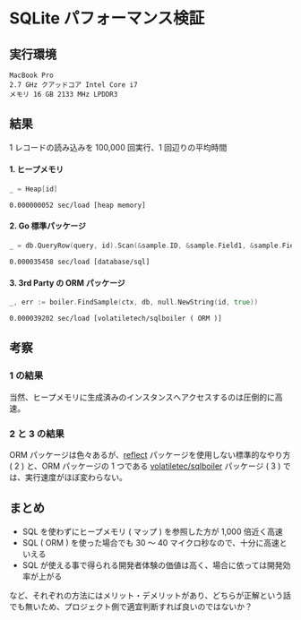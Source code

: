 # SQLite パフォーマンス検証

## 実行環境

```
MacBook Pro
2.7 GHz クアッドコア Intel Core i7
メモリ 16 GB 2133 MHz LPDDR3
```

## 結果

1 レコードの読み込みを 100,000 回実行、1 回辺りの平均時間

#### 1. ヒープメモリ

```go
_ = Heap[id]
```

```
0.000000052 sec/load [heap memory]
```

#### 2. Go 標準パッケージ

```go
_ = db.QueryRow(query, id).Scan(&sample.ID, &sample.Field1, &sample.Field2, &sample.Field3)
```

```
0.000035458 sec/load [database/sql]
```

#### 3. 3rd Party の ORM パッケージ

```go
_, err := boiler.FindSample(ctx, db, null.NewString(id, true))
```

```
0.000039202 sec/load [volatiletech/sqlboiler ( ORM )]
```

## 考察

### 1 の結果

当然、ヒープメモリに生成済みのインスタンスへアクセスするのは圧倒的に高速。

### 2 と 3 の結果

ORM パッケージは色々あるが、[reflect](https://pkg.go.dev/reflect) パッケージを使用しない標準的なやり方 ( 2 ) と、ORM 
パッケージの 1 つである [volatiletec/sqlboiler](https://github.com/volatiletech/sqlboiler) パッケージ ( 3 ) では、実行速度がほぼ変わらない。

## まとめ

- SQL を使わずにヒープメモリ ( マップ ) を参照した方が 1,000 倍近く高速
- SQL ( ORM ) を使った場合でも 30 〜 40 マイクロ秒なので、十分に高速といえる
- SQL が使える事で得られる開発者体験の価値は高く、場合に依っては開発効率が上がる

など、それぞれの方法にはメリット・デメリットがあり、どちらが正解という話でも無いため、プロジェクト側で適宜判断すれば良いのではないか？